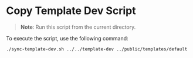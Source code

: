 # Copy Template Dev Script

> **Note**: Run this script from the current directory.

To execute the script, use the following command:

```bash
./sync-template-dev.sh ../../template-dev ../public/templates/default
```
